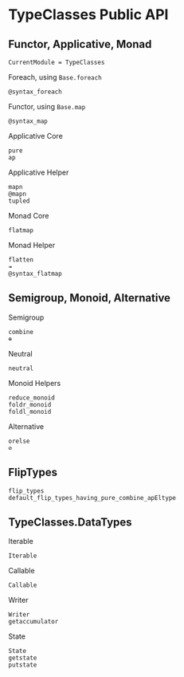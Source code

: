 # TypeClasses Public API

## Functor, Applicative, Monad

```@meta
CurrentModule = TypeClasses
```

Foreach, using `Base.foreach`
```@docs
@syntax_foreach
```

Functor, using `Base.map`
```@docs
@syntax_map
```

Applicative Core
```@docs
pure
ap
```

Applicative Helper
```@docs
mapn
@mapn
tupled
```

Monad Core
```@docs
flatmap
```

Monad Helper
```@docs
flatten
↠
@syntax_flatmap
```

## Semigroup, Monoid, Alternative

Semigroup
```@docs
combine
⊕
```

Neutral
```@docs
neutral
```

Monoid Helpers
```@docs
reduce_monoid
foldr_monoid
foldl_monoid
```

Alternative
```@docs
orelse
⊘
```

## FlipTypes

```@docs
flip_types
default_flip_types_having_pure_combine_apEltype
```

## TypeClasses.DataTypes

Iterable
```@docs
Iterable
```

Callable
```@docs
Callable
```

Writer
```@docs
Writer
getaccumulator
```

State
```@docs
State
getstate
putstate
```